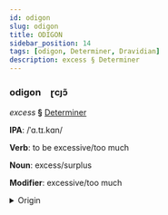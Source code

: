 ```yaml
---
id: odigon
slug: odigon
title: ODIGON
sidebar_position: 14
tags: [odigon, Determiner, Dravidian]
description: excess § Determiner
---
```


### odigon&emsp;<span kind="abugida">ɽcȷɔ̃</span>

*excess* **§** [Determiner](../../tags/Determiner)

**IPA**: /ˈɑ.tɪ.kɑn/

**Verb**: to be excessive/too much

**Noun**: excess/surplus

**Modifier**: excessive/too much

<details>
    <summary>Origin</summary>
    Tamil அதிகம் atikam /ad̪iɡam/<br/>
    <em>Dravidian Language Family</em>
</details>